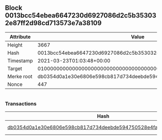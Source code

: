 ## Block 0013bcc54ebea6647230d6927086d2c5b353032e87ff2d98cd713573e7a38109

Attribute | Value
--- | ---
Height | 3667
Hash | 0013bcc54ebea6647230d6927086d2c5b353032e87ff2d98cd713573e7a38109
Timestamp | 2021-03-23T01:03:48+00:00
Target | 0100000000000000000000000000000000000000000000000000000000000000
Merke root | db0354d0a1e30e6806e598cb817d734deebde594750528e4fa079a5b6fdb1678
Nonce | 447

```

```

### Transactions

Hash | Amount
--- | ---
[db0354d0a1e30e6806e598cb817d734deebde594750528e4fa079a5b6fdb1678](db0354d0a1e30e6806e598cb817d734deebde594750528e4fa079a5b6fdb1678.md) | 10.00000000 SKEPTI 
